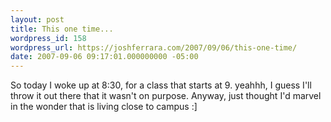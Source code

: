 ```yaml
---
layout: post
title: This one time...
wordpress_id: 158
wordpress_url: https://joshferrara.com/2007/09/06/this-one-time/
date: 2007-09-06 09:17:01.000000000 -05:00
---
```

So today I woke up at 8:30, for a class that starts at 9. yeahhh, I guess I'll throw it out there that it wasn't on purpose. Anyway, just thought I'd marvel in the wonder that is living close to campus :]
